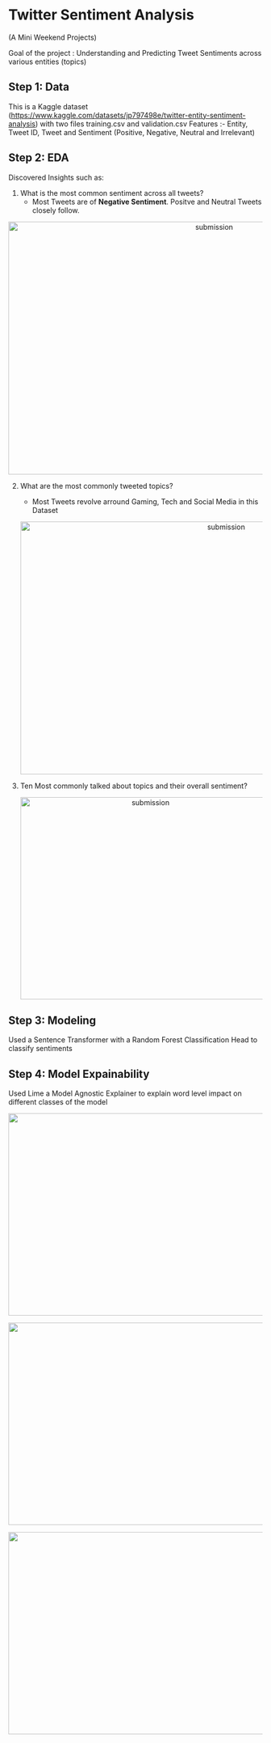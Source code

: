 # Twitter Sentiment Analysis 
(A Mini Weekend Projects)

Goal of the project : Understanding and Predicting Tweet Sentiments across various entities
 (topics)
 
## Step 1: Data
This is a Kaggle dataset (https://www.kaggle.com/datasets/jp797498e/twitter-entity-sentiment-analysis) with two files training.csv and validation.csv
Features :- Entity, Tweet ID, Tweet and Sentiment (Positive, Negative, Neutral and Irrelevant)

## Step 2: EDA
Discovered Insights such as:

1. What is the most common sentiment across all tweets?
   - Most Tweets are of **Negative Sentiment**. Positve and Neutral Tweets closely follow.
<p align = 'center'> <img width="800" img height= "500" alt="submission" src="https://github.com/siddh30/Twitter-Sentiment-Analysis/blob/main/images/Overall_Sentiment.png"> </p>


2. What are the most commonly tweeted topics?
   - Most Tweets revolve arround Gaming, Tech and Social Media in this Dataset
   <p align = 'center'> <img width="800" img height= "500" alt="submission" src="https://github.com/siddh30/Twitter-Sentiment-Analysis/blob/main/images/Entities.png"> </p>


3. Ten Most commonly talked about topics and their overall sentiment?
   <p align = 'center'> <img width="500" img height= "400" alt="submission" src="https://github.com/siddh30/Twitter-Sentiment-Analysis/blob/main/images/Topicwise_Sentiment.png"> </p>



## Step 3: Modeling
Used a Sentence Transformer with a Random Forest Classification Head to classify sentiments


## Step 4: Model Expainability 
Used Lime a Model Agnostic Explainer to explain word level impact on different classes of the model
<p align = 'center'> <img width="1200" img height= "400" alt="submission" src="https://github.com/siddh30/Twitter-Sentiment-Analysis/blob/main/images/Negative.png"> </p>

<p align = 'center'> <img width="1200" img height= "400" alt="submission" src="https://github.com/siddh30/Twitter-Sentiment-Analysis/blob/main/images/Positive.png"> </p>

<p align = 'center'> <img width="1200" img height= "400" alt="submission" src="https://github.com/siddh30/Twitter-Sentiment-Analysis/blob/main/images/Neutral.png"> </p>


 
